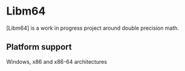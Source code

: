 # Libm64


[Libm64] is a work in progress project around double precision math.

## Platform support

Windows, x86 and x86-64 architectures

